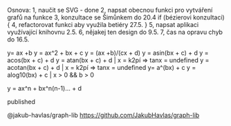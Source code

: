 Osnova:
1, naučit se SVG - done
2, napsat obecnou funkci pro vytváření grafů na funkce
3, konzultace se Šimůnkem do 20.4
if (bézierovi konzultaci){
4, refactorovat funkci aby využila betiéry 27.5.
}
5, napsat aplikaci využívající knihovnu 2.5.
6, nějakej ten design do 9.5.
7, čas na opravu chyb do 16.5.


y= ax +b
y = ax^2 + bx + c
y = (ax +b)/(cx + d)
y = asin(bx + c) + d
y = acos(bx + c) + d
y = atan(bx + c) + d | x = k2pí => tanx = undefined
y = acotan(bx + c) + d | x = k2pí => tanx = undefined
y= a^(bx) + c 
y = alog10(bx) + c | x > 0 && b > 0

y = ax^n + bx^n(n-1)... + d



published

@jakub-havlas/graph-lib
https://github.com/JakubHavlas/graph-lib
